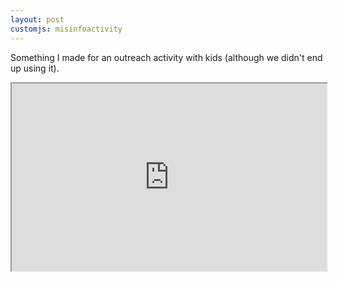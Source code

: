 ```yaml
---
layout: post
customjs: misinfoactivity
---
```

Something I made for an outreach activity with kids (although we didn't end up using it).

<iframe src="https://liqiantay.github.io/misinfoactivity/" style="width:100%; height:300px;" ></iframe> 
